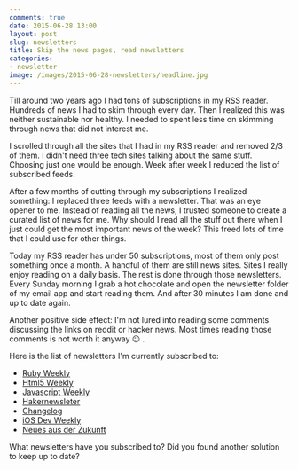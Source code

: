```yaml
---
comments: true
date: 2015-06-28 13:00
layout: post
slug: newsletters
title: Skip the news pages, read newsletters
categories:
- newsletter
image: /images/2015-06-28-newsletters/headline.jpg
---
```

Till around two years ago I had tons of subscriptions in my RSS
reader. Hundreds of news I had to skim through every day. Then
I realized this was neither sustainable nor healthy. I needed to
spent less time on skimming through news that did not interest me.

I scrolled through all the sites that I had in my RSS reader and removed
2/3 of them. I didn't need three tech sites talking about the same
stuff. Choosing just one would be enough. Week after week I reduced the
list of subscribed feeds.

After a few months of cutting through my subscriptions I realized something:
I replaced three feeds with a newsletter. That was an eye opener to me. Instead
of reading all the news, I trusted someone to create a curated list of news for
me. Why should I read all the stuff out there when I just could get the most
important news of the week? This freed lots of time that I could use for
other things.

Today my RSS reader has under 50 subscriptions, most of them only post something once a month. A handful of them are still news sites. Sites I really enjoy reading on a daily basis. The rest is done through those newsletters. Every Sunday morning I grab a hot chocolate and open the newsletter folder of my email app and start reading them. And after 30 minutes I am done and up to date again.

Another positive side effect: I'm not lured into reading some comments
discussing the links on reddit or hacker news. Most times reading those comments
is not worth it anyway :wink: .

Here is the list of newsletters I'm currently subscribed to:

* [Ruby Weekly](http://rubyweekly.com/)
* [Html5 Weekly](http://html5weekly.com/)
* [Javascript Weekly](http://javascriptweekly.com/)
* [Hakernewsleter](http://www.hackernewsletter.com/)
* [Changelog](https://changelog.com/weekly/)
* [iOS Dev Weekly](https://iosdevweekly.com/)
* [Neues aus der Zukunft](https://neues-aus-der-zukunft.de)

What newsletters have you subscribed to? Did you found another solution to keep up to date?

